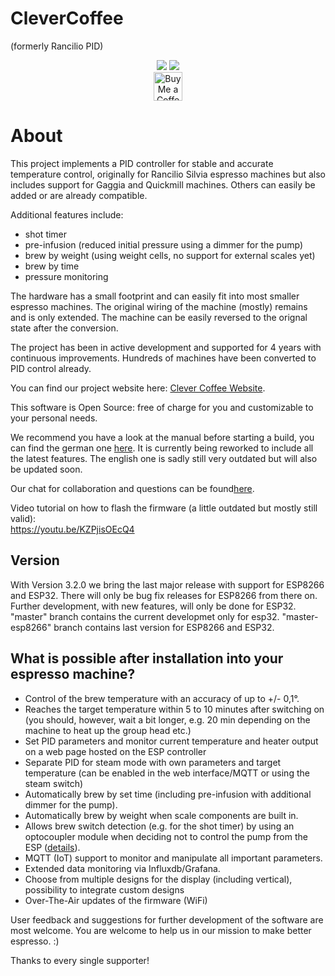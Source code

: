 # CleverCoffee
(formerly Rancilio PID)

<div align="center">
<img src="https://img.shields.io/github/actions/workflow/status/rancilio-pid/clevercoffee/main.yml?branch=master">
<img src="https://img.shields.io/github/last-commit/rancilio-pid/clevercoffee/master"><br>
<a href='https://ko-fi.com/clevercoffee' target='_blank'><img height='35' style='border:0px;height:46px;' src='https://az743702.vo.msecnd.net/cdn/kofi3.png?v=0' border='0' alt='Buy Me a Coffee at ko-fi.com' /></a>
</div>

# About

This project implements a PID controller for stable and accurate temperature control, originally for Rancilio Silvia espresso machines but also includes support for Gaggia and Quickmill machines. Others can easily be added or are already compatible.

Additional features include:

* shot timer
* pre-infusion (reduced initial pressure using a dimmer for the pump)
* brew by weight (using weight cells, no support for external scales yet)
* brew by time
* pressure monitoring

The hardware has a small footprint and can easily fit into most smaller espresso machines. The original wiring of the machine (mostly) remains and is only extended. The machine can be easily reversed to the orignal state after the conversion.

The project has been in active development and supported for 4 years with continuous improvements. Hundreds of machines have been converted to PID control already.

You can find our project website here: [Clever Coffee Website](https://clevercoffee.de).

This software is Open Source: free of charge for you and customizable to your personal needs.

We recommend you have a look at the manual before starting a build, you can find the german one [here](https://rancilio-pid.github.io/ranciliopid-handbook/). It is currently being reworked to include all the latest features. The english one is sadly still very outdated but will also be updated soon.

Our chat for collaboration and questions can be found[here](https://chat.rancilio-pid.de).

Video tutorial on how to flash the firmware (a little outdated but mostly still valid):<br>
https://youtu.be/KZPjisOEcQ4

## Version
With Version 3.2.0 we bring the last major release with support for ESP8266 and ESP32.
There will only be bug fix releases for ESP8266 from there on. 
Further development, with new features, will only be done for ESP32.
"master" branch contains the current developmet only for esp32.
"master-esp8266" branch contains last version for ESP8266 and ESP32.

## What is possible after installation into your espresso machine?
 * Control of the brew temperature with an accuracy of up to +/- 0,1°.
 * Reaches the target temperature within 5 to 10 minutes after switching on (you should, however, wait a bit longer, e.g. 20 min depending on the machine to heat up the group head etc.)
 * Set PID parameters and monitor current temperature and heater output on a web page hosted on the ESP controller
 * Separate PID for steam mode with own parameters and target temperature (can be enabled in the web interface/MQTT or using the steam switch)
 * Automatically brew by set time (including pre-infusion with additional dimmer for the pump).
 * Automatically brew by weight when scale components are built in.
 * Allows brew switch detection (e.g. for the shot timer) by using an optocoupler module when deciding not to control the pump from the ESP ([details](https://rancilio-pid.github.io/ranciliopid-handbook/de/customization/brueherkennung.html#konfiguration-der-erkennung)).
* MQTT (IoT) support to monitor and manipulate all important parameters.
 * Extended data monitoring via Influxdb/Grafana.
 * Choose from multiple designs for the display (including vertical), possibility to integrate custom designs
 * Over-The-Air updates of the firmware (WiFi)

User feedback and suggestions for further development of the software are most welcome.
You are welcome to help us in our mission to make better espresso. :)

Thanks to every single supporter!
